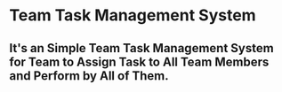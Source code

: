 # Team Task Management System

## It's an Simple Team Task Management System for Team to Assign Task to All Team Members and Perform by All of Them.